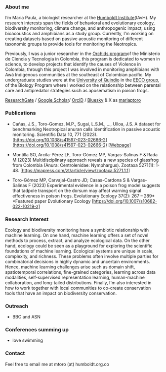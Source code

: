 

### About me

I’m Maria Paula, a biologist researcher at the [Humboldt Institute](http://www.humboldt.org.co/es)(IAvH). My research interests span the fields of behavioral and evolutionary ecology, biodiversity monitoring, climate change, and anthropogenic impact, using bioacoustics and amphibians as a study group. Currently, I’m working on creating datasets based on passive acoustic monitoring  of different taxonomic groups to provide tools for monitoring the Neotropics.

Previously, I was a junior researcher in the [Orchids program](https://programaorquideas.minciencias.gov.co/)of the Ministerio de Ciencia y Tecnologia in Colombia, this program is dedicated to women in science, to develop projects that identify the causes of Violence in Colombia, through this project I was involved in monitoring amphibians with Awá Indigenous communities at the southeast of Colombian pacific. My undergraduate studies were at the [University of Quindio](https://www.uniquindio.edu.co/) in the [EECO group](https://www.fvargas-eeco.org/), of the Biology Program where I worked on the relationship between parental care and antipredator strategies such as aposematism in poison frogs.

[ResearchGate](https://www.researchgate.net/profile/Maria-Toro-Gomez) / [Google Scholar](https://scholar.google.es/citations?user=EAzZLkUAAAAJ&hl=es&authuser=2)/ [OrcID](https://orcid.org/0000-0001-8875-6619) / [Bluesky](https://bsky.app/profile/mariaptoro.bsky.social) & X as [mariaptoro](https://x.com/mariaptoro)


### Publications

*   Cañas, J.S., Toro-Gomez, M.P., Sugai, L.S.M., ..., Ulloa, J.S. A dataset for benchmarking Neotropical anuran calls identification in passive acoustic monitoring. Scientific Data 10, 771 (2023).  [https://doi.org/10.1038/s41597-023-02666-2](https://doi.org/10.1038/s41597-023-02666-2) [[Webpage]](https://soundclim.github.io/anuraweb/)

*   Montilla SO, Arcila-Pérez LF, Toro-Gómez MP, Vargas-Salinas F & Rada M (2023) Multidisciplinary approach reveals a new species of glassfrog from Colombia (Anura: Centrolenidae: Nymphargus). Zootaxa 5271(1): 1-48. [https://mapress.com/zt/article/view/zootaxa.5271.1.1]

*   Toro-Gómez MP, Carvajal-Castro JD; Casas-Cardona S & Vargas-Salinas F (2023) Experimental evidence in a poison frog model suggests that tadpole transport on the dorsum may affect warning signal effectiveness in poison frogs. Evolutionary Ecology 37(2): 267 – 289* *Featured paper Evolutionary Ecology [https://doi.org/10.1007/s10682-022-10219-z]


### Research Interest

Ecology and biodiversity monitoring have a symbiotic relationship with machine learning. On one hand, machine learning offers a set of novel methods to process, extract, and analyze ecological data. On the other hand, ecology could be seen as a playground for exploring the scientific foundations of machine learning. Ecological systems are unique in scale, complexity, and richness. These problems often involve multiple parties for combinatorial decisions in highly dynamic and uncertain environments. Hence, machine learning challenges arise such as domain shift, spatiotemporal correlations, fine-grained categories, learning across data modalities, self-supervised representation learning, human-machine collaboration, and long-tailed distributions. Finally, I'm also interested in how to work together with local communities to co-create conservation tools that have an impact on biodiversity conservation.


### Outreach 

*   BBC and ASN

### Conferences summing up

* love swimming


### Contact

Feel free to email me at mtoro (at) humboldt.org.co

